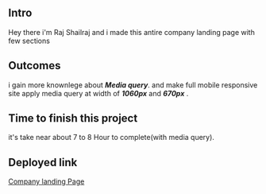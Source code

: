 ## Intro

Hey there i'm Raj Shailraj and i made this antire company landing page with few sections

## Outcomes

i gain more knownlege about ***Media query***.
and make full mobile responsive site
apply media query at width of ***1060px*** and ***670px*** .


## Time to finish this project

it's take near about 7 to 8  Hour to complete(with media query).

## Deployed link

[Company landing Page](https://company-landingpage-mq.netlify.app/)